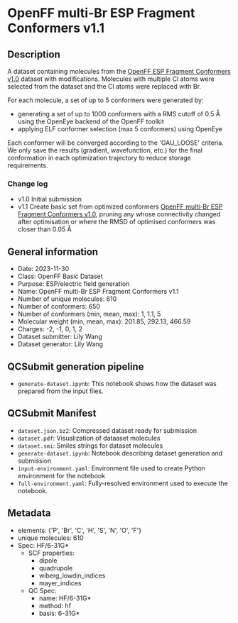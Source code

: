 # OpenFF multi-Br ESP Fragment Conformers v1.1

## Description

A dataset containing molecules from the [OpenFF ESP Fragment Conformers v1.0](https://github.com/openforcefield/qca-dataset-submission/blob/master/submissions/2022-01-16-OpenFF-ESP-Fragment-Conformers-v1.0) dataset with modifications.
Molecules with multiple Cl atoms were selected from the dataset and the Cl atoms were replaced with Br.

For each molecule, a set of up to 5 conformers were generated by:
  * generating a set of up to 1000 conformers with a RMS cutoff of 0.5 Å using the OpenEye backend of the OpenFF toolkit
  * applying ELF conformer selection (max 5 conformers) using OpenEye

Each conformer will be converged according to the 'GAU_LOOSE' criteria.
We only save the results (gradient, wavefunction, etc.) for the final conformation in each optimization trajectory to reduce storage requirements.

### Change log
* v1.0 Initial submission
* v1.1 Create basic set from optimized conformers [OpenFF multi-Br ESP Fragment Conformers v1.0](https://github.com/openforcefield/qca-dataset-submission/tree/master/submissions/2023-11-02-OpenFF-multi-Br-ESP-Fragment-Conformers-v1.0), pruning any whose connectivity changed after optimisation or where the RMSD of optimised conformers was closer than 0.05 Å

## General information

* Date: 2023-11-30
* Class: OpenFF Basic Dataset
* Purpose: ESP/electric field generation
* Name: OpenFF multi-Br ESP Fragment Conformers v1.1
* Number of unique molecules: 610
* Number of conformers: 650
* Number of conformers (min, mean, max): 1, 1.1,  5
* Molecular weight (min, mean, max): 201.85, 292.13, 466.59
* Charges: -2, -1, 0, 1, 2
* Dataset submitter: Lily Wang
* Dataset generator: Lily Wang


## QCSubmit generation pipeline

* `generate-dataset.ipynb`: This notebook shows how the dataset was prepared from the input files.


## QCSubmit Manifest

* `dataset.json.bz2`: Compressed dataset ready for submission
* `dataset.pdf`: Visualization of dataaset molecules
* `dataset.smi`: Smiles strings for dataset molecules
* `generate-dataset.ipynb`: Notebook describing dataset generation and submission
* `input-environment.yaml`: Environment file used to create Python environment for the notebook
* `full-environment.yaml`: Fully-resolved environment used to execute the notebook.


## Metadata

* elements: {'P', 'Br', 'C', 'H', 'S', 'N', 'O', 'F'}
* unique molecules: 610
* Spec: HF/6-31G*
    * SCF properties:
        * dipole
        * quadrupole
        * wiberg_lowdin_indices
        * mayer_indices
    * QC Spec:
        * name: HF/6-31G*
        * method: hf
        * basis: 6-31G*
